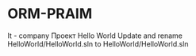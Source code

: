 # ORM-PRAIM
It - company Проект Hello World
Update and rename HelloWorld/HelloWorld.sln to HelloWorld/HelloWorld.sln	
